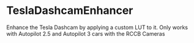 # TeslaDashcamEnhancer
Enhance the Tesla Dashcam by applying a custom LUT to it. Only works with Autopilot 2.5 and Autopilot 3 cars with the RCCB Cameras
